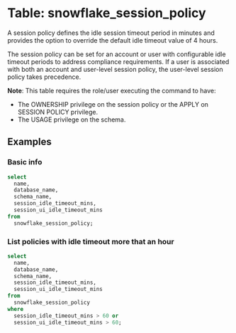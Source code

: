 # Table: snowflake_session_policy

A session policy defines the idle session timeout period in minutes and provides the option to override the default idle timeout value of 4 hours.

The session policy can be set for an account or user with configurable idle timeout periods to address compliance requirements. If a user is associated with both an account and user-level session policy, the user-level session policy takes precedence.

**Note**: This table requires the role/user executing the command to have:

- The OWNERSHIP privilege on the session policy or the APPLY on SESSION POLICY privilege.
- The USAGE privilege on the schema.

## Examples

### Basic info

```sql
select
  name,
  database_name,
  schema_name,
  session_idle_timeout_mins,
  session_ui_idle_timeout_mins
from
  snowflake_session_policy;
```

### List policies with idle timeout more that an hour

```sql
select
  name,
  database_name,
  schema_name,
  session_idle_timeout_mins,
  session_ui_idle_timeout_mins
from
  snowflake_session_policy
where
  session_idle_timeout_mins > 60 or
  session_ui_idle_timeout_mins > 60;
```
